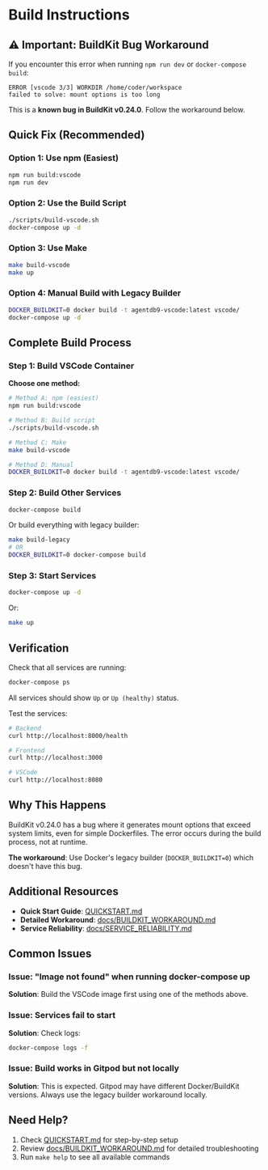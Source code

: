 # Build Instructions

## ⚠️ Important: BuildKit Bug Workaround

If you encounter this error when running `npm run dev` or `docker-compose build`:

```
ERROR [vscode 3/3] WORKDIR /home/coder/workspace
failed to solve: mount options is too long
```

This is a **known bug in BuildKit v0.24.0**. Follow the workaround below.

## Quick Fix (Recommended)

### Option 1: Use npm (Easiest)

```bash
npm run build:vscode
npm run dev
```

### Option 2: Use the Build Script

```bash
./scripts/build-vscode.sh
docker-compose up -d
```

### Option 3: Use Make

```bash
make build-vscode
make up
```

### Option 4: Manual Build with Legacy Builder

```bash
DOCKER_BUILDKIT=0 docker build -t agentdb9-vscode:latest vscode/
docker-compose up -d
```

## Complete Build Process

### Step 1: Build VSCode Container

**Choose one method:**

```bash
# Method A: npm (easiest)
npm run build:vscode

# Method B: Build script
./scripts/build-vscode.sh

# Method C: Make
make build-vscode

# Method D: Manual
DOCKER_BUILDKIT=0 docker build -t agentdb9-vscode:latest vscode/
```

### Step 2: Build Other Services

```bash
docker-compose build
```

Or build everything with legacy builder:

```bash
make build-legacy
# OR
DOCKER_BUILDKIT=0 docker-compose build
```

### Step 3: Start Services

```bash
docker-compose up -d
```

Or:

```bash
make up
```

## Verification

Check that all services are running:

```bash
docker-compose ps
```

All services should show `Up` or `Up (healthy)` status.

Test the services:

```bash
# Backend
curl http://localhost:8000/health

# Frontend
curl http://localhost:3000

# VSCode
curl http://localhost:8080
```

## Why This Happens

BuildKit v0.24.0 has a bug where it generates mount options that exceed system limits, even for simple Dockerfiles. The error occurs during the build process, not at runtime.

**The workaround**: Use Docker's legacy builder (`DOCKER_BUILDKIT=0`) which doesn't have this bug.

## Additional Resources

- **Quick Start Guide**: [QUICKSTART.md](QUICKSTART.md)
- **Detailed Workaround**: [docs/BUILDKIT_WORKAROUND.md](docs/BUILDKIT_WORKAROUND.md)
- **Service Reliability**: [docs/SERVICE_RELIABILITY.md](docs/SERVICE_RELIABILITY.md)

## Common Issues

### Issue: "Image not found" when running docker-compose up

**Solution**: Build the VSCode image first using one of the methods above.

### Issue: Services fail to start

**Solution**: Check logs:
```bash
docker-compose logs -f
```

### Issue: Build works in Gitpod but not locally

**Solution**: This is expected. Gitpod may have different Docker/BuildKit versions. Always use the legacy builder workaround locally.

## Need Help?

1. Check [QUICKSTART.md](QUICKSTART.md) for step-by-step setup
2. Review [docs/BUILDKIT_WORKAROUND.md](docs/BUILDKIT_WORKAROUND.md) for detailed troubleshooting
3. Run `make help` to see all available commands
